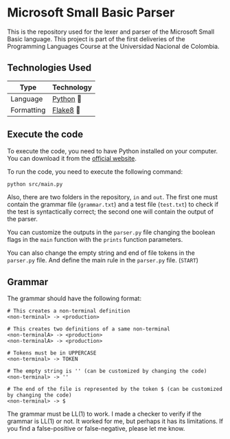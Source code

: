 # Microsoft Small Basic Parser

This is the repository used for the lexer and parser of the Microsoft Small Basic language.
This project is part of the first deliveries of the Programming Languages Course at the Universidad Nacional de Colombia.

## Technologies Used

| Type       | Technology                                       |
| ---------- | ------------------------------------------------ |
| Language   | [Python](https://www.python.org/) 🐍             |
| Formatting | [Flake8](https://flake8.pycqa.org/en/latest/) 🧹 |

## Execute the code

To execute the code, you need to have Python installed on your computer. You can download it from the [official website](https://www.python.org/).

To run the code, you need to execute the following command:

```bash
python src/main.py
```

Also, there are two folders in the repository, `in` and `out`. The first one must contain the grammar file (`grammar.txt`) and a test file (`test.txt`) to check if the test is syntactically correct; the second one will contain the output of the parser.

You can customize the outputs in the `parser.py` file changing the boolean flags in the `main` function with the `prints` function parameters.

You can also change the empty string and end of file tokens in the `parser.py` file.
And define the main rule in the `parser.py` file. (`START`)

## Grammar

The grammar should have the following format:

```
# This creates a non-terminal definition
<non-terminal> -> <production>

# This creates two definitions of a same non-terminal
<non-terminalA> -> <production>
<non-terminalA> -> <production>

# Tokens must be in UPPERCASE
<non-terminal> -> TOKEN

# The empty string is '' (can be customized by changing the code)
<non-terminal> -> ''

# The end of the file is represented by the token $ (can be customized by changing the code)
<non-terminal> -> $
```

The grammar must be LL(1) to work. I made a checker to verify if the grammar is LL(1) or not.
It worked for me, but perhaps it has its limitations. If you find a false-positive or false-negative, please let me know.
